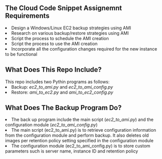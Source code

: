 <h2>The Cloud Code Snippet Assignemnt Requirements</h2> 
<li>Design a Windows/Linux EC2 backup strategies using AMI</li>
<li>Research on various backup/restore strategies using AMI</li>
<li>Script the process to schedule the AMI creation</li>
<li>Script the process to use the AMI creation</li>
<li>Incorporate all the configuration changes required for the new instance to be functional</li>

<h2>What Does This Repo Include?</h2>
This repo includes two Pythin programs as follows: 
<li>Backup: <i>ec2_to_ami.py</i> and <i>ec2_to_ami_config.py</i></li>
<li>Restore: <i>ami_to_ec2.py</i> and <i>ami_to_ec2_config.py</i></li>

<h2>What Does The Backup Program Do?</h2>
<li>The back up program include the main script (<i>ec2_to_ami.py</i>) and the configuration module (<i>ec2_to_ami_config.py</i>)</li>
<li>The main script (ec2_to_ami.py) is to retrieve configuration information from the configuration module and perform backup. It also deletes old images per retention policy setting specified in the configuration module</li>
<li>The configuration module (ec2_to_ami_config.py) is to store custom parameters such is server name, instance ID and retention policy</li>
